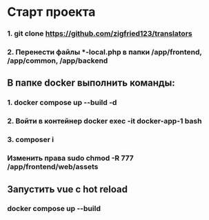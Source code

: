 # Старт проекта
### 1. git clone https://github.com/zigfried123/translators
### 2. Перенести файлы *-local.php в папки /app/frontend, /app/common, /app/backend

## В папке docker выполнить команды:
### 1. docker compose up --build -d
### 2. Войти в контейнер docker exec -it docker-app-1 bash
### 3. composer i

### Изменить права sudo chmod -R 777 /app/frontend/web/assets

## Запустить vue c hot reload
### docker compose up --build

